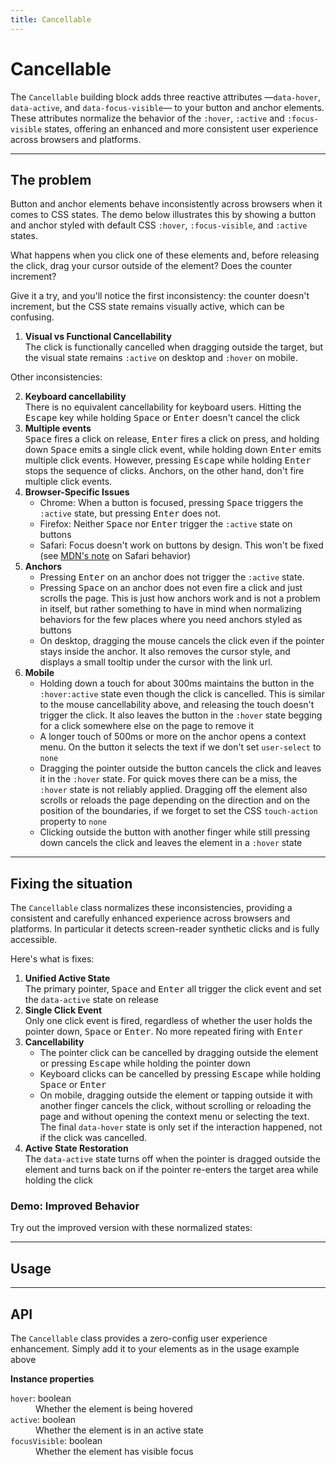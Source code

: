 ```yaml
---
title: Cancellable
---
```


<script lang="ts">
  import Demo from "$components/Demo.svelte";
  import Highlighter from "$components/Highlighter.svelte";
</script>

# Cancellable

The `Cancellable` building block adds three reactive attributes —<span class="whitespace-nowrap">`data-hover`</span>, <span class="whitespace-nowrap">`data-active`</span>, and <span class="whitespace-nowrap">`data-focus-visible`</span>— to your button and anchor elements. These attributes normalize the behavior of the `:hover`, `:active` and `:focus-visible` states, offering an enhanced and more consistent user experience across browsers and platforms.

---

## The problem

Button and anchor elements behave inconsistently across browsers when it comes to CSS states.
The demo below illustrates this by showing a button and anchor styled with default CSS `:hover`, `:focus-visible`, and `:active` states.

What happens when you click one of these elements and, before releasing the click, drag your cursor outside of the element? Does the counter increment?

Give it a try, and you'll notice the first inconsistency: the counter doesn't increment, but the CSS state remains visually active, which can be confusing.

1. **Visual vs Functional Cancellability** <br>
    The click is functionally cancelled when dragging outside the target, but the visual state remains `:active` on desktop and `:hover` on mobile.


<Demo file="./defaults.svelte" value="result" />

Other inconsistencies:

2. **Keyboard cancellability** <br>
  There is no equivalent cancellability for keyboard users. Hitting the <kbd>Escape</kbd> key while holding <kbd>Space</kbd> or <kbd>Enter</kbd> doesn't cancel the click
3. **Multiple events** <br>
  <kbd>Space</kbd> fires a click on release, <kbd>Enter</kbd> fires a click on press, and holding down <kbd>Space</kbd> emits a single click event, while holding down <kbd>Enter</kbd> emits multiple click events. However, pressing <kbd>Escape</kbd> while holding <kbd>Enter</kbd> stops the sequence of clicks. Anchors, on the other hand, don't fire multiple click events.
4. **Browser-Specific Issues** <br>
   - <span class="font-semibold">Chrome</span>: When a button is focused, pressing <kbd>Space</kbd> triggers the `:active` state, but pressing <kbd>Enter</kbd> does not.
   - <span class="font-semibold">Firefox</span>: Neither <kbd>Space</kbd> nor <kbd>Enter</kbd> trigger the `:active` state on buttons
   - <span class="font-semibold">Safari</span>: Focus doesn't work on buttons by design. This won't be fixed (see [MDN's note](https://developer.mozilla.org/en-US/docs/Web/HTML/Element/button#clicking_and_focus) on Safari behavior)
5. **Anchors** <br>
   - Pressing <kbd>Enter</kbd> on an anchor does not trigger the `:active` state.
   - Pressing <kbd>Space</kbd> on an anchor does not even fire a click and just scrolls the page. This is just how anchors work and is not a problem in itself, but rather something to have in mind when normalizing behaviors for the few places where you need anchors styled as buttons
   - On desktop, dragging the mouse cancels the click even if the pointer stays inside the anchor. It also removes the cursor style, and displays a small tooltip under the cursor with the link url.
6. **Mobile** <br>
   - Holding down a touch for about 300ms maintains the button in the `:hover:active` state even though the click is cancelled. This is similar to the mouse cancellability above, and releasing the touch doesn't trigger the click. It also leaves the button in the `:hover` state begging for a click somewhere else on the page to remove it
   - A longer touch of 500ms or more on the anchor opens a context menu. On the button it selects the text if we don't set `user-select` to `none`
   - Dragging the pointer outside the button cancels the click and leaves it in the `:hover` state. For quick moves there can be a miss, the `:hover` state is not reliably applied. Dragging off the element also scrolls or reloads the page depending on the direction and on the position of the boundaries, if we forget to set the CSS `touch-action` property to `none`
   - Clicking outside the button with another finger while still pressing down cancels the click and leaves the element in a `:hover` state

---

## Fixing the situation

The `Cancellable` class normalizes these inconsistencies, providing a consistent and carefully enhanced experience across browsers and platforms. In particular it detects screen-reader synthetic clicks and is fully accessible.

Here's what is fixes:

1. **Unified Active State** <br>
The primary pointer, <kbd>Space</kbd> and <kbd>Enter</kbd> all trigger the click event and set the `data-active` state on release
1. **Single Click Event** <br>
Only one click event is fired, regardless of whether the user holds the pointer down, <kbd>Space</kbd> or <kbd>Enter</kbd>. No more repeated firing with <kbd>Enter</kbd>
1. **Cancellability**
   - The pointer click can be cancelled by dragging outside the element or pressing <kbd>Escape</kbd> while holding the pointer down
   - Keyboard clicks can be cancelled by pressing <kbd>Escape</kbd> while holding <kbd>Space</kbd> or <kbd>Enter</kbd>
   - On mobile, dragging outside the element or tapping outside it with another finger cancels the click, without scrolling or reloading the page and without opening the context menu or selecting the text. The final `data-hover` state is only set if the interaction happened, not if the click was cancelled.
2. **Active State Restoration** <br>
 The `data-active` state turns off when the pointer is dragged outside the element and turns back on if the pointer re-enters the target area while holding the click


### Demo: Improved Behavior

Try out the improved version with these normalized states:

<Demo file="./improved.svelte" value="result" />

---

## Usage

<Highlighter file="./usage.svelte" />

---

## API

The `Cancellable` class provides a zero-config user experience enhancement. Simply add it to your elements as in the usage example above

**Instance properties**

<dl>
  <dt><code>hover</code>: <span class="font-mono">boolean</span></dt>
  <dd>Whether the element is being hovered</dd>

  <dt><code>active</code>: <span class="font-mono">boolean</span></dt>
  <dd>Whether the element is in an active state</dd>

  <dt><code>focusVisible</code>: <span class="font-mono">boolean</span></dt>
  <dd>Whether the element has visible focus</dd>
</dl>
